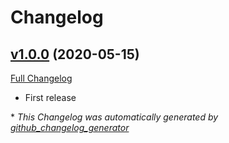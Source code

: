 # Changelog

## [v1.0.0](https://github.com/shinyaohtani/lyrics_japanese/tree/v1.0.0) (2020-05-15)

[Full Changelog](https://github.com/shinyaohtani/lyrics_japanese/compare/95359c051a51f5562156e52fdcb80aeb0aae6b93...v1.0.0)

- First release



\* *This Changelog was automatically generated by [github_changelog_generator](https://github.com/github-changelog-generator/github-changelog-generator)*
